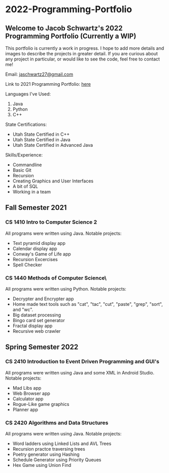 # 2022-Programming-Portfolio

## Welcome to Jacob Schwartz's 2022 Programming Portfolio (Currently a WIP)
This portfolio is currently a work in progress. I hope to add more details and images to describe the projects in greater detail.
If you are curious about any project in particular, or would like to see the code, feel free to contact me!

Email: jaschwartz27@gmail.com

Link to 2021 Programming Portfolio: [here](https://bamboo72.github.io/2021-Programming-Portfolio/)

Languages I've Used:
1. Java
2. Python
3. C++

State Certifications: 
* Utah State Certified in C++
* Utah State Certified in Java
* Utah State Certified in Advanced Java

Skills/Experience:
* Commandline
* Basic Git
* Recursion
* Creating Graphics and User Interfaces
* A bit of SQL
* Working in a team

## Fall Semester 2021
### CS 1410 Intro to Computer Science 2
All programs were written using Java.
Notable projects:
- Text pyramid display app
- Calendar display app
- Conway's Game of Life app
- Recursion Excercises
- Spell Checker

### CS 1440 Methods of Computer Science\
All programs were written using Python.
Notable projects:
- Decrypter and Encrypter app
- Home made text tools such as "cat", "tac", "cut", "paste", "grep", "sort", and "wc".
- Big dataset processing
- Bingo card set generator
- Fractal display app
- Recursive web crawler

## Spring Semester 2022
### CS 2410 Introduction to Event Driven Programming and GUI's
All programs were written using Java and some XML in Android Studio.
Notable projects:
- Mad Libs app
- Web Browser app
- Calculator app
- Rogue-Like game graphics
- Planner app

### CS 2420 Algorithms and Data Structures
All programs were written using Java.
Notable projects:
- Word ladders using Linked Lists and AVL Trees
- Recursion practce traversing trees
- Poetry generator using Hashing
- Schedule Generator using Priority Queues
- Hex Game using Union Find

